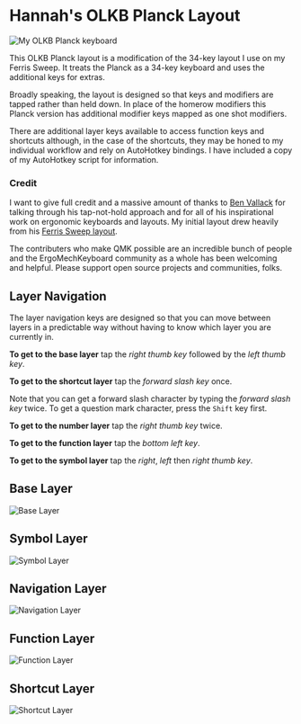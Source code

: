 # Hannah's OLKB Planck Layout

![My OLKB Planck keyboard](https://i.imgur.com/dwNYMdI.png)

 This OLKB Planck layout is a modification of the 34-key layout I use on my
Ferris Sweep. It treats the Planck as a 34-key keyboard and uses the additional
keys for extras.

Broadly speaking, the layout is designed so that keys and modifiers are tapped
rather than held down. In place of the homerow modifiers this Planck version has
additional modifier keys mapped as one shot modifiers.

There are additional layer keys available to access function keys and shortcuts
although, in the case of the shortcuts, they may be honed to my individual
workflow and rely on AutoHotkey bindings. I have included a copy of my
AutoHotkey script for information.

### Credit

I want to give full credit and a massive amount of thanks to [Ben
Vallack](https://www.youtube.com/benvallack) for talking through his
tap-not-hold approach and for all of his inspirational work on ergonomic
keyboards and layouts. My initial layout drew heavily from his [Ferris Sweep
layout](https://github.com/benvallack/34-QMK-Ferris-Sweep).

The contributers who make QMK possible are an incredible bunch of people and the
ErgoMechKeyboard community as a whole has been welcoming and helpful. Please
support open source projects and communities, folks.

## Layer Navigation

The layer navigation keys are designed so that you can move between layers in a
predictable way without having to know which layer you are currently in.

**To get to the base layer** tap the *right thumb key* followed by the *left thumb key*.

**To get to the shortcut layer** tap the *forward slash key* once.

Note that you can get a forward slash character by typing the *forward slash
key* twice. To get a question mark character, press the `Shift` key first.

**To get to the number layer** tap the *right thumb key* twice.

**To get to the function layer** tap the *bottom left key*.

**To get to the symbol layer** tap the *right*, *left* then *right thumb key*.

## Base Layer

![Base Layer](https://i.imgur.com/t6V6eYU.png)

## Symbol Layer

![Symbol Layer](https://i.imgur.com/QILy4AF.png)

## Navigation Layer

![Navigation Layer](https://i.imgur.com/z980sgh.png)

## Function Layer

![Function Layer](https://i.imgur.com/xZUrZkp.png)

## Shortcut Layer

![Shortcut Layer](https://i.imgur.com/hQgsvtr.png)


